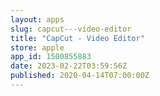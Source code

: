 ```yaml
---
layout: apps
slug: capcut---video-editor
title: "CapCut - Video Editor"
store: apple
app_id: 1500855883
date: 2023-02-22T03:59:56Z
published: 2020-04-14T07:00:00Z
---
```

